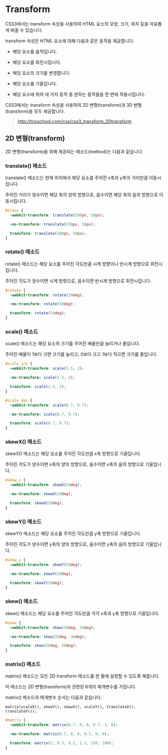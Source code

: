 # Transform

CSS3에서는 transform 속성을 사용하여 HTML 요소의 모양, 크기, 위치 등을 자유롭게 바꿀 수 있습니다.

transform 속성은 HTML 요소에 대해 다음과 같은 동작을 제공합니다.

- 해당 요소를 움직입니다.

- 해당 요소를 회전시킵니다.

- 해당 요소의 크기를 변경합니다.

- 해당 요소를 기울입니다.

- 해당 요소에 위의 네 가지 동작 중 원하는 동작들을 한 번에 적용시킵니다.

CSS3에서는 transform 속성을 사용하여 2D 변형(transform)과 3D 변형(transform)을 모두 제공합니다.

> http://tcpschool.com/css/css3_transform_2Dtransform

## 2D 변형(transform)

2D 변형(transform)을 위해 제공되는 메소드(method)는 다음과 같습니다.

### translate() 메소드

translate() 메소드는 현재 위치에서 해당 요소를 주어진 x축과 y축의 거리만큼 이동시킵니다.

주어진 거리가 양수이면 해당 축의 양의 방향으로, 음수이면 해당 축의 음의 방향으로 이동시킵니다.

```css
#trans {
  -webkit-transform: translate(100px, 50px);

  -ms-transform: translate(100px, 50px);

  transform: translate(100px, 50px);
}
```

### rotate() 메소드

rotate() 메소드는 해당 요소를 주어진 각도만큼 시계 방향이나 반시계 방향으로 회전시킵니다.

주어진 각도가 양수이면 시계 방향으로, 음수이면 반시계 방향으로 회전시킵니다.

```css
#rotate {
  -webkit-transform: rotate(30deg);

  -ms-transform: rotate(30deg);

  transform: rotate(30deg);
}
```

### scale() 메소드

scale() 메소드는 해당 요소의 크기를 주어진 배율만큼 늘리거나 줄입니다.

주어진 배율이 1보다 크면 크기를 늘리고, 0보다 크고 1보다 작으면 크기를 줄입니다.

```css
#scale_inc {
  -webkit-transform: scale(1.5, 2);

  -ms-transform: scale(1.5, 2);

  transform: scale(1.5, 2);
}

#scale_dec {
  -webkit-transform: scale(0.7, 0.7);

  -ms-transform: scale(0.7, 0.7);

  transform: scale(0.7, 0.7);
}
```

### skewX() 메소드

skewX() 메소드는 해당 요소를 주어진 각도만큼 x축 방향으로 기울입니다.

주어진 각도가 양수이면 x축의 양의 방향으로, 음수이면 x축의 음의 방향으로 기울입니다.

```css
#skew_x {
  -webkit-transform: skewX(20deg);

  -ms-transform: skewX(20deg);

  transform: skewX(20deg);
}
```

### skewY() 메소드

skewY() 메소드는 해당 요소를 주어진 각도만큼 y축 방향으로 기울입니다.

주어진 각도가 양수이면 y축의 양의 방향으로, 음수이면 y축의 음의 방향으로 기울입니다.

```css
#skew_y {
  -webkit-transform: skewY(20deg);

  -ms-transform: skewY(20deg);

  transform: skewY(20deg);
}
```

### skew() 메소드

skew() 메소드는 해당 요소를 주어진 각도만큼 각각 x축과 y축 방향으로 기울입니다.

```css
#skew {
  -webkit-transform: skew(20deg, 30deg);

  -ms-transform: skew(20deg, 30deg);

  transform: skew(20deg, 30deg);
}
```

### matrix() 메소드

matrix() 메소드는 모든 2D transform 메소드를 한 줄에 설정할 수 있도록 해줍니다.

이 메소드는 2D 변형(transform)과 관련된 6개의 매개변수를 가집니다.

matrix() 메소드의 매개변수 순서는 다음과 같습니다.

`matrix(scaleX(), skewY(), skewX(), scaleY(), translateX(), translateY());`

```css
#matrix {
  -webkit-transform: matrix(0.7, 0, 0, 0.7, 1, 0);

  -ms-transform: matrix(0.7, 0, 0, 0.7, 0, 0);

  transform: matrix(2, 0.3, 0.2, 1.3, 150, 100);
}
```
